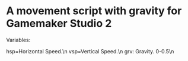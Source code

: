 # A movement script with gravity for Gamemaker Studio 2

Variables:

hsp=Horizontal Speed.\n
vsp=Vertical Speed.\n
grv: Gravity. 0-0.5\n

